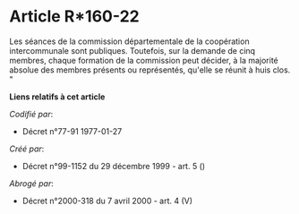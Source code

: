 # Article R*160-22

Les séances de la commission départementale de la coopération intercommunale sont publiques. Toutefois, sur la demande de
cinq membres, chaque formation de la commission peut décider, à la majorité absolue des membres présents ou représentés,
qu'elle se réunit à huis clos. "

**Liens relatifs à cet article**

_Codifié par_:

  - Décret n°77-91 1977-01-27

_Créé par_:

  - Décret n°99-1152 du 29 décembre 1999 - art. 5 ()

_Abrogé par_:

  - Décret n°2000-318 du 7 avril 2000 - art. 4 (V)
